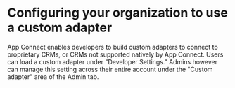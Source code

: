 # Configuring your organization to use a custom adapter

App Connect enables developers to build custom adapters to connect to proprietary CRMs, or CRMs not supported natively by App Connect. Users can load a custom adapter under "Developer Settings." Admins however can manage this setting across their entire account under the "Custom adapter" area of the Admin tab. 

